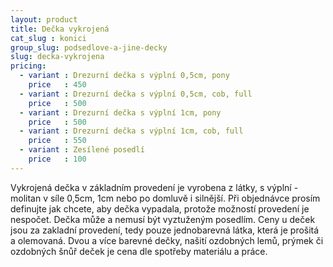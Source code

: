 ```yaml
---
layout: product
title: Dečka vykrojená
cat_slug : konici
group_slug: podsedlove-a-jine-decky
slug: decka-vykrojena
pricing:
  - variant : Drezurní dečka s výplní 0,5cm, pony
    price   : 450
  - variant : Drezurní dečka s výplní 0,5cm, cob, full
    price   : 500
  - variant : Drezurní dečka s výplní 1cm, pony
    price   : 500
  - variant : Drezurní dečka s výplní 1cm, cob, full
    price   : 550
  - variant : Zesílené posedlí
    price   : 100
---
```


Vykrojená dečka v základním provedení je vyrobena z látky, s výplní - molitan v síle 0,5cm, 1cm nebo po domluvě i silnější.
Při objednávce prosím definujte jak chcete, aby dečka vypadala, protože možností provedení je nespočet.
Dečka může a nemusí být vyztuženým posedlím.
Ceny u deček jsou za zakladní provedení, tedy pouze jednobarevná látka, která je prošitá a olemovaná.
Dvou a více barevné dečky, našití ozdobných lemů, prýmek či ozdobných šnůř deček je cena dle spotřeby materiálu a práce.


